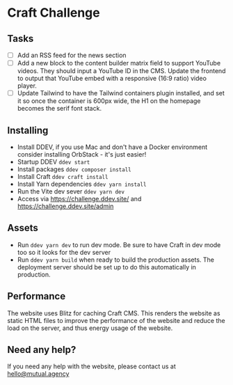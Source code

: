 # Craft Challenge

## Tasks

- [ ] Add an RSS feed for the news section
- [ ] Add a new block to the content builder matrix field to support YouTube videos. They should input a YouTube ID in the CMS. Update the frontend to output that YouTube embed with a responsive (16:9 ratio) video player.
- [ ] Update Tailwind to have the Tailwind containers plugin installed, and set it so once the container is 600px wide, the H1 on the homepage becomes the serif font stack.

## Installing

- Install DDEV, if you use Mac and don't have a Docker environment consider installing OrbStack - it's just easier!
- Startup DDEV `ddev start`
- Install packages `ddev composer install`
- Install Craft `ddev craft install`
- Install Yarn dependencies `ddev yarn install`
- Run the Vite dev sever `ddev yarn dev`
- Access via https://challenge.ddev.site/ and https://challenge.ddev.site/admin

## Assets

- Run `ddev yarn dev` to run dev mode. Be sure to have Craft in dev mode too so it looks for the dev server
- Run `ddev yarn build` when ready to build the production assets. The deployment server should be set up to do this automatically in production.

## Performance

The website uses Blitz for caching Craft CMS. This renders the website as static HTML files to improve the performance
of the website and reduce the load on the server, and thus energy usage of the website.

## Need any help?

If you need any help with the website, please contact us at [hello@mutual.agency](mailto:hello@mutual.agency)
